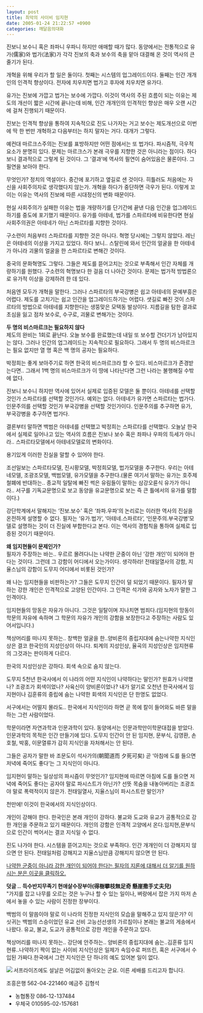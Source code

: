 ```yaml
---
layout: post
title: 최악의 사이비 임지현
date: 2005-01-24 21:22:57 +0900
categories: 깨달음의대화
---
```

 진보니 보수니 혹은 좌파니 우파니 하지만 애매할 때가 많다. 동양에서는 전통적으로 유가(儒家)와 법가(法家)가 각각 진보의 축과 보수의 축을 맡아 대결해 온 것이 역사의 큰 줄기가 된다.    
  
개혁을 위해 우리가 할 일은 둘이다. 첫째는 시스템의 업그레이드이다. 둘째는 인간 개개인의 인격적 향상이다. 전자에 치우치면 법가고 후자에 치우치면 유가다.    
  
유가는 진보에 가깝고 법가는 보수에 가깝다. 이것이 역사의 주된 흐름이 되는 이유는 제도의 개선이 짧은 시간에 끝나는데 비해, 인간 개개인의 인격적인 향상은 매우 오랜 시간에 걸쳐 진행되기 때문이다.    
  
진보는 인격적 향상을 통하여 지속적으로 진도 나가자는 거고 보수는 제도개선으로 이번에 딱 한 번만 개혁하고 다음부터는 하지 말자는 거다. 대개가 그렇다.    
  
예컨대 마르크스주의는 진보를 표방하지만 어떤 점에서는 또 법가다. 파시즘적, 극우적 요소가 분명히 있다. 문제는 마르크스가 본래 극우를 지향한 것은 아니라는 점이다. 하다 보니 결과적으로 그렇게 된 것이다. 그 ‘결과’에 역사의 필연이 숨어있음은 물론이다. 그 필연을 보아야 한다. 
  
  
무엇인가? 정치의 역설이다. 중간에 포기하고 옆길로 샌 것이다. 히틀러도 처음에는 자신을 사회주의자로 생각했다지 않는가. 개혁을 하다가 중단하면 극우가 된다. 이렇게 꼬이는 이유는 역사의 진보에 따른 시대정신의 변화 때문이다.    
  
현실 사회주의가 실패한 이유는 법을 개량하기를 단기간에 끝낸 다음 인간을 업그레이드하기를 중도에 포기했기 때문이다. 유가를 아테네, 법가를 스파르타에 비유한다면 현실 사회주의권은 아테네가 아닌 스파르타를 지향한 것이다.    
  
구소련이 처음부터 스파르타를 지향한 것은 아니다. 혁명 당시에는 그렇지 않았다. 레닌은 아테네의 이상을 가지고 있었다. 하다 보니.. 스탈린에 와서 인간의 얼굴을 한 아테네가 아니라 괴물의 얼굴을 한 스파르타로 변해간 것이다.    
  
중국의 문화혁명도 그렇다. 그들은 제도를 뜯어고치는 것으로 부족해서 인간 자체를 개량하기를 원했다. 구소련의 혁명보다 한 걸음 더 나아간 것이다. 문제는 법가적 방법론으로 유가적 이상을 강제하려 한 데 있다.    
  
처음엔 모두가 개혁을 말한다. 그러나 스파르타의 부국강병은 쉽고 아테네의 문예부흥은 어렵다. 제도를 고치기는 쉽고 인간을 업그레이드하기는 어렵다. 샛길로 빠진 것이 스파르타의 방법으로 아테네를 지향한다는 생뚱맞은 모택동 발상이다. 지름길을 탐한 결과로 초심을 잃고 점차 보수로, 수구로, 괴물로 변해가는 것이다.    
  
**두 명의 비스마르크는 필요하지 않다**   
제도의 완비는 1회로 끝난다. 오늘 보수를 완료했는데 내일 또 보수할 건더기가 남아있지는 않다. 그러나 인간의 업그레이드는 지속적으로 필요하다. 그래서 두 명의 비스마르크는 필요 없지만 열 명 혹은 백 명의 공자는 필요하다.    
  
박정희는 좋게 보아주기로 하면 한국의 비스마르크라 할 수 있다. 비스마르크가 존경받는다면.. 그래서 1백 명의 비스마르크가 이 땅에 나타난다면 그런 나라는 불행해질 수밖에 없다.    
  
진보니 보수니 하지만 역사에 있어서 실제로 입증된 모델은 둘 뿐이다. 아테네를 선택할 것인가 스파르타를 선택할 것인가다. 예외는 없다. 아테네가 유가면 스파르타는 법가다. 인문주의를 선택할 것인가 부국강병을 선택할 것인가이다. 인문주의를 추구하면 유가, 부국강병을 추구하면 법가다.    
  
결론부터 말하면 백범은 아테네를 선택했고 박정희는 스파르타를 선택했다. 오늘날 한국에서 실제로 일어나고 있는 역사의 흐름은 진보나 보수 혹은 좌파나 우파의 득세가 아니라.. 스파르타모델에서 아테네모델로의 변화이다.    
  
용기있게 이러한 진실을 말할 수 있어야 한다.    
  
조선일보는 스파르타모델, 진시황모델, 박정희모델, 법가모델을 추구한다. 우리는 아테네모델, 조광조모델, 백범모델, 유가모델을 추구한다.(물론 여기서 말하는 유가는 호주제 철폐에 반대하는.. 종교적 일탈에 빠진 썩은 유림들이 말하는 삼강오륜식 유가가 아니라.. 서구를 기독교문명으로 보고 동양을 유교문명으로 보는 즉 큰 틀에서의 유가를 말함이다.)    
  
강단학계에서 말해지는 ‘진보.보수’ 혹은 ‘좌파.우파’의 논리로는 이러한 역사의 진실을 온전하게 설명할 수 없다. 필자는 ‘유가.법가’, ‘아테네.스파르타’, ‘인문주의.부국강병’모델로 설명하는 것이 더 진실에 부합한다고 본다. 이는 역사의 경험칙을 통하여 실제로 입증된 것이기 때문이다. 
  
  
**왜 임지현들이 문제인가?**   
필자가 주장하는 바는.. 우르르 몰려다니는 나약한 군중이 아닌 ‘강한 개인’이 되어야 한다는 것이다. 그런데 그 강함이 어디에서 오는가이다. 생각하라! 전태일열사의 강함, 지율스님의 강함이 도무지 어디에서 비롯된 것인가?    
  
왜 나는 임지현들을 비판하는가? 그들은 도무지 인간이 덜 되었기 때문이다. 필자가 말하는 강한 개인은 인격적으로 고양된 인간이다. 그 인격은 석가와 공자와 노자가 말한 그 인격이다.    
  
임지현들의 망동은 자유가 아니다. 그것은 일탈이며 지나치면 범죄다.(임지현의 망동이 학문의 자유에 속하며 그 학문의 자유가 개인의 강함을 보장한다고 주장하는 사람도 있어서입니다.)    
  
책상머리를 떠나지 못하는.. 창백한 얼굴을 한..양비론의 중립지대에 숨는나약한 지식인상은 결코 한국인의 지성인상이 아니다. 퇴계의 지성인상, 율곡의 지성인상은 임지현류의 그것과는 판이하게 다르다.    
  
한국의 지성인상은 강하다. 회색 속으로 숨지 않는다.    
  
도무지 5천년 한국사에서 이 나라의 어떤 지식인이 나약하다는 말인가? 원효가 나약했나? 조광조가 회색이었나? 사육신이 양비론이었나? 내가 알기로 오천년 한국사에서 임지현이나 김훈류의 중립에 숨는 나약한 회색의 지식인은 단 한명도 없었다.    
  
서구에서는 어떨지 몰라도.. 한국에서 지식인이라 하면 곧 목에 칼이 들어와도 바른 말을 하는 그런 사람이었다.    
  
학문이라면 자연과학과 인문과학이 있다. 동양에서는 인문과학만이학문대접을 받았다. 인문과학의 목적은 인간 만들기에 있다. 도무지 인간이 안 된 임지현, 문부식, 김영환, 손호철, 박홍, 이문열류가 감히 지식인을 자처해서는 안 된다.    
  
그들은 공자가 말한 바 조문도이 석사가의(朝聞道而 夕死可矣) 곧 ‘아침에 도를 들으면 저녁에 죽어도 좋다’는 그 지식인이 아니다.    
  
임지현이 말하는 일상성의 파시즘이 무엇인가? 임지현에 따르면 아침에 도를 들으면 저녁에 죽어도 좋다는 공자야 말로 파시스트가 아닌가? 선뜻 목숨을 내놓아버리는 조광조야 말로 폭력적이지 않은가. 전태일열사, 지율스님이 파시스트란 말인가?    
  
천만에! 이것이 한국에서의 지식인상이다.    
  
개인이 강해야 한다. 한국인은 본래 개인이 강하다. 불교와 도교와 유교가 공통적으로 강한 개인을 주문하고 있기 때문이다. 개인의 강함은 인격적 고양에서 온다.임지현,문부식으로 인간이 썩어서는 결코 지식일 수 없다.    
  
진도 나가야 한다. 시스템을 뜯어고치는 것으로 부족하다. 인간 개개인이 더 강해지지 않으면 안 된다. 전태일처럼 강해지고 지율스님만큼 강해지지 않으면 안 된다.    
  
<A href="http://drkimz.com/technote2/main.cgi?board=cafe" target=new>나약한 군중이 아니라 강한 개인이 되어야 한다는 필자의 지론에 대해서 더 알기를 원하시는 분은 이곳을 클릭하오.</A>    
   
   
  
**덧글 ..** **득수반지무족기 현애살수장부아(得樹攀枝無足奇 懸崖撒手丈夫兒)**   
"가지를 잡고 나무를 오르는 것은 누구나 할 수 있는 일이나, 벼랑에서 잡은 가지 마저 손에서 놓을 수 있는 사람이 진정한 장부이다.    
  
백범의 이 말씀이야 말로 이 나라의 진정한 지식인의 모습을 말해주고 있지 않은가? 이 싯귀는 백범의 스승이었던 유교 선비 고능선선생의 가르침이나 본래는 불교의 게송에서 나왔다. 유교, 불교, 도교가 공통적으로 강한 개인을 주문하고 있다.    
  
책상머리를 떠나지 못하는.. 강단에 안주하는.. 양비론의 중립지대에 숨는..김훈류 임지현류..나약하기 짝이 없는 사이비 지식인상은 일제가 속임수로 퍼뜨린, 혹은 서구에서 수입된 가짜다.한국에서 그런 지식인은 단 하나의 예도 있어본 일이 없다.    
   
   
  
<IMG src="http://drkimz.com/technote/board/private/upimg/1094455798.jpg" align=left border=0> 서프라이즈에도 설날은 어김없이 돌아오는 군요. 이른 세배를 드리고자 합니다.   
  
조흥은행 562-04-221460 예금주 김형석   
- 농협통장 086-12-137484   
- 우체국 010595-02-157681